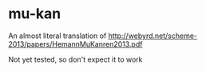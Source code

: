 # mu-kan

An almost literal translation of http://webyrd.net/scheme-2013/papers/HemannMuKanren2013.pdf

Not yet tested, so don't expect it to work
